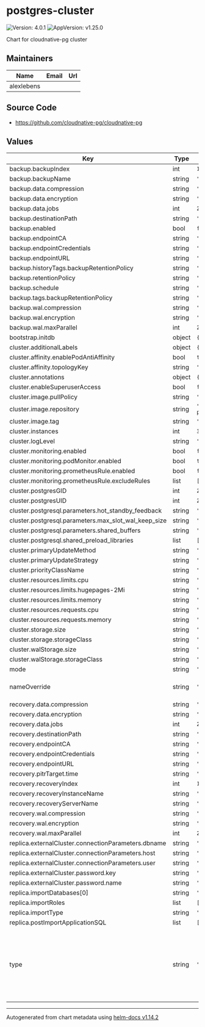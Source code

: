 # postgres-cluster

![Version: 4.0.1](https://img.shields.io/badge/Version-4.0.1-informational?style=flat-square) ![AppVersion: v1.25.0](https://img.shields.io/badge/AppVersion-v1.25.0-informational?style=flat-square)

Chart for cloudnative-pg cluster

## Maintainers

| Name | Email | Url |
| ---- | ------ | --- |
| alexlebens |  |  |

## Source Code

* <https://github.com/cloudnative-pg/cloudnative-pg>

## Values

| Key | Type | Default | Description |
|-----|------|---------|-------------|
| backup.backupIndex | int | `1` |  |
| backup.backupName | string | `""` |  |
| backup.data.compression | string | `"snappy"` |  |
| backup.data.encryption | string | `""` |  |
| backup.data.jobs | int | `2` |  |
| backup.destinationPath | string | `""` |  |
| backup.enabled | bool | `false` |  |
| backup.endpointCA | string | `""` |  |
| backup.endpointCredentials | string | `""` |  |
| backup.endpointURL | string | `""` |  |
| backup.historyTags.backupRetentionPolicy | string | `""` |  |
| backup.retentionPolicy | string | `"14d"` |  |
| backup.schedule | string | `"0 0 0 * * *"` |  |
| backup.tags.backupRetentionPolicy | string | `""` |  |
| backup.wal.compression | string | `"snappy"` |  |
| backup.wal.encryption | string | `""` |  |
| backup.wal.maxParallel | int | `2` |  |
| bootstrap.initdb | object | `{}` |  |
| cluster.additionalLabels | object | `{}` |  |
| cluster.affinity.enablePodAntiAffinity | bool | `true` |  |
| cluster.affinity.topologyKey | string | `"kubernetes.io/hostname"` |  |
| cluster.annotations | object | `{}` |  |
| cluster.enableSuperuserAccess | bool | `false` |  |
| cluster.image.pullPolicy | string | `"IfNotPresent"` |  |
| cluster.image.repository | string | `"ghcr.io/cloudnative-pg/postgresql"` |  |
| cluster.image.tag | string | `"17.2-22"` |  |
| cluster.instances | int | `3` |  |
| cluster.logLevel | string | `"info"` |  |
| cluster.monitoring.enabled | bool | `false` |  |
| cluster.monitoring.podMonitor.enabled | bool | `true` |  |
| cluster.monitoring.prometheusRule.enabled | bool | `false` |  |
| cluster.monitoring.prometheusRule.excludeRules | list | `[]` |  |
| cluster.postgresGID | int | `26` |  |
| cluster.postgresUID | int | `26` |  |
| cluster.postgresql.parameters.hot_standby_feedback | string | `"on"` |  |
| cluster.postgresql.parameters.max_slot_wal_keep_size | string | `"2000MB"` |  |
| cluster.postgresql.parameters.shared_buffers | string | `"128MB"` |  |
| cluster.postgresql.shared_preload_libraries | list | `[]` |  |
| cluster.primaryUpdateMethod | string | `"switchover"` |  |
| cluster.primaryUpdateStrategy | string | `"unsupervised"` |  |
| cluster.priorityClassName | string | `""` |  |
| cluster.resources.limits.cpu | string | `"800m"` |  |
| cluster.resources.limits.hugepages-2Mi | string | `"256Mi"` |  |
| cluster.resources.limits.memory | string | `"1Gi"` |  |
| cluster.resources.requests.cpu | string | `"10m"` |  |
| cluster.resources.requests.memory | string | `"256Mi"` |  |
| cluster.storage.size | string | `"10Gi"` |  |
| cluster.storage.storageClass | string | `""` |  |
| cluster.walStorage.size | string | `"2Gi"` |  |
| cluster.walStorage.storageClass | string | `""` |  |
| mode | string | `"standalone"` |  |
| nameOverride | string | `""` | Override the name of the cluster |
| recovery.data.compression | string | `"snappy"` |  |
| recovery.data.encryption | string | `""` |  |
| recovery.data.jobs | int | `2` |  |
| recovery.destinationPath | string | `""` |  |
| recovery.endpointCA | string | `""` |  |
| recovery.endpointCredentials | string | `""` |  |
| recovery.endpointURL | string | `""` |  |
| recovery.pitrTarget.time | string | `""` |  |
| recovery.recoveryIndex | int | `1` |  |
| recovery.recoveryInstanceName | string | `""` |  |
| recovery.recoveryServerName | string | `""` |  |
| recovery.wal.compression | string | `"snappy"` |  |
| recovery.wal.encryption | string | `""` |  |
| recovery.wal.maxParallel | int | `2` |  |
| replica.externalCluster.connectionParameters.dbname | string | `"app"` |  |
| replica.externalCluster.connectionParameters.host | string | `"postgresql"` |  |
| replica.externalCluster.connectionParameters.user | string | `"app"` |  |
| replica.externalCluster.password.key | string | `"password"` |  |
| replica.externalCluster.password.name | string | `"postgresql"` |  |
| replica.importDatabases[0] | string | `"app"` |  |
| replica.importRoles | list | `[]` |  |
| replica.importType | string | `"microservice"` |  |
| replica.postImportApplicationSQL | list | `[]` |  |
| type | string | `"postgresql"` | Type of the CNPG database. Available types: * `postgresql` * `postgis` * `timescaledb` * `tensorchord` |

----------------------------------------------
Autogenerated from chart metadata using [helm-docs v1.14.2](https://github.com/norwoodj/helm-docs/releases/v1.14.2)
